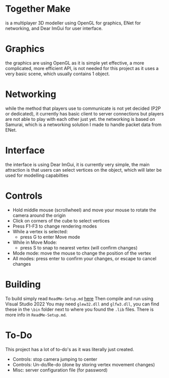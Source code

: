 
# Together Make
is a multiplayer 3D modeller using OpenGL for graphics, ENet for networking, and Dear ImGui for user interface.

# Graphics
the graphics are using OpenGL as it is simple yet effective, a more complicated, more efficient API, is not needed for this project as it uses a very basic scene, which usually contains 1 object.

# Networking
while the method that players use to communicate is not yet decided (P2P or dedicated), it currently has basic client to server connections but players are not able to play with each other just yet.
the networking is based on Samurai, which is a networking solution I made to handle packet data from ENet.

# Interface
the interface is using Dear ImGui, it is currently very simple, the main attraction is that users can select vertices on the object, which will later be used for modelling capabilties

# Controls
- Hold middle mouse (scrollwheel) and move your mouse to rotate the camera around the origin
- Click on corners of the cube to select vertices
- Press F1-F3 to change rendering modes
- While a vertex is selected:
	- press G to enter Move mode
- While in Move Mode:
	- press S to snap to nearest vertex (will confirm changes)
- Mode mode: move the mouse to change the position of the vertex
- All modes: press enter to confirm your changes, or escape to cancel changes

# Building

To build simply read `ReadMe-Setup.md` [here](https://github.com/ji8sw/TogetherMake/blob/master/ReadMe-Setup.md)
Then compile and run using Visual Studio 2022
You may need `glew32.dll` and `glfw3.dll`, you can find these in the `\bin` folder next to where you found the `.lib` files.
There is more info in `ReadMe-Setup.md`.

# To-Do
This project has a lot of to-do's as it was literally just created.

- Controls: stop camera jumping to center
- Controls: Un-do/Re-do (done by storing vertex movement changes)
- Misc: server configuration file (for password)